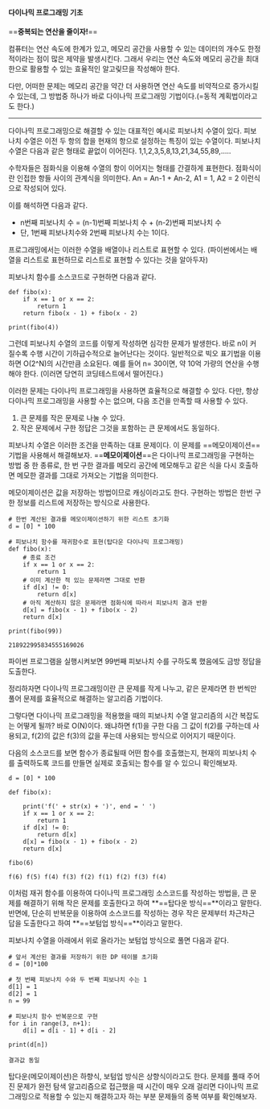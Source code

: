 #### 다이나믹 프로그래밍 기초

==**중복되는 연산을 줄이자!**==

컴퓨터는 연산 속도에 한계가 있고, 메모리 공간을 사용할 수 있는 데이터의 개수도 한정적이라는 점이 많은 제약을 발생시킨다. 그래서 우리는 연산 속도와 메모리 공간을 최대한으로 활용할 수 있는 효율적인 알고맂므을 작성해야 한다.

다만, 어떠한 문제는 메모리 공간을 약간 더 사용하면 연산 속도를 비약적으로 증가시킬 수 있는데, 그 방법중 하나가 바로 다이나믹 프로그래밍 기법이다.(=동적 계획법이라고도 한다.)


_ _ _

다이나믹 프로그래밍으로 해결할 수 있는 대표적인 예시로 피보나치 수열이 있다.
피보나치 수열은 이전 두 항의 합을 현재의 항으로 설정하는 특징이 있는 수열이다. 피보나치 수열은 다음과 같은 형태로 끝없이 이어진다.
1,1,2,3,5,8,13,21,34,55,89,.....

수학자들은 점화식을 이용해 수열의 항이 이어지는 형태를 간결하게 표현한다.
점화식이란 인접한 항들 사이의 관계식을 의미한다.
An = An-1 + An-2, A1 = 1, A2 = 2
이런식으로 작성되어 있다.

이를 해석하면 다음과 같다.
- n번째 피보나치 수 = (n-1)번째 피보나치 수 + (n-2)번째 피보나치 수
- 단, 1번째 피보나치수와 2번째 피보나치 수는 1이다.

프로그래밍에서는 이러한 수열을 배열이나 리스트로 표현할 수 있다.
(파이썬에서는 배열을 리스트로 표현하므로 리스트로 표현할 수 있다는 것을 알아두자)

피보나치 함수를 소스코드로 구현하면 다음과 같다.
```
def fibo(x):
    if x == 1 or x == 2:
        return 1
    return fibo(x - 1) + fibo(x - 2)

print(fibo(4))
```
그런데 피보나치 수열의 코드를 이렇게 작성하면 심각한 문제가 발생한다.
바로 n이 커질수록 수행 시간이 기하급수적으로 늘어난다는 것이다.
일반적으로 빅오 표기법을 이용하면 O(2^N)의 시간만큼 소요된다. 예를 들어 n= 30이면,
약 10억 가량의 연산을 수행해야 한다. (이러면 당연히 코딩테스트에서 떨어진다.)

이러한 문제는 다이나믹 프로그래밍을 사용하면 효율적으로 해결할 수 있다.
다만, 항상 다이나믹 프로그래밍을 사용할 수는 없으며, 다음 조건을 만족할 때 사용할 수 있다.
1. 큰 문제를 작은 문제로 나눌 수 있다.
2. 작은 문제에서 구한 정답은 그것을 포함하는 큰 문제에서도 동일하다.

피보나치 수열은 이러한 조건을 만족하는 대표 문제이다. 이 문제를 ==메모이제이션== 기법을 사용해서 해결해보자.
==**메모이제이션**==은 다이나믹 프로그래밍을 구현하는 방법 중 한 종류로, 한 번 구한 결과를 메모리 공간에 메모해두고 같은 식을 다시 호출하면 메모한 결과를 그대로 가져오는 기법을 의미한다.

메모이제이션은 값을 저장하는 방법이므로 캐싱이라고도 한다.
구현하는 방법은 한번 구한 정보를 리스트에 저장하는 방식으로 사용한다.
```
# 한번 계산된 결과를 메모이제이션하기 위한 리스트 초기화
d = [0] * 100

# 피보나치 함수를 재귀함수로 표현(탑다운 다이나믹 프로그래밍)
def fibo(x):
    # 종료 조건
    if x == 1 or x == 2:
        return 1
    # 이미 계산한 적 있는 문제라면 그대로 반환
    if d[x] != 0:
        return d[x]
    # 아직 계산하지 않은 문제라면 점화식에 따라서 피보나치 결과 반환
    d[x] = fibo(x - 1) + fibo(x - 2)
    return d[x]

print(fibo(99))
```
```
218922995834555169026
```

파이썬 프로그램을 실행시켜보면 99번째 피보나치 수를 구하도록 했음에도 금방 정답을 도출한다.

정리하자면 다이나믹 프로그래밍이란 큰 문제를 작게 나누고, 같은 문제라면 한 번씩만 풀어 문제를 효율적으로 해결하는 알고리즘 기법이다.

그렇다면 다이나믹 프로그래밍을 적용했을 때의 피보나치 수열 알고리즘의 시간 복잡도는 어떻게 될까?
바로 O(N)이다. 왜냐하면 f(1)을 구한 다음 그 값이 f(2)를 구하는데 사용되고, f(2)의 값은 f(3)의 값을 푸는데 사용되는 방식으로 이어지기 때문이다.

다음의 소스코드를 보면 함수가 종료될때 어떤 함수를 호출했는지, 현재의 피보나치 수를 출력하도록 코드를 만들면 실제로 호출되는 함수를 알 수 있으니 확인해보자.
```
d = [0] * 100

def fibo(x):

    print('f(' + str(x) + ')', end = ' ')
    if x == 1 or x == 2:
        return 1
    if d[x] != 0:
        return d[x]
    d[x] = fibo(x - 1) + fibo(x - 2)
    return d[x]
    
fibo(6)
```
```
f(6) f(5) f(4) f(3) f(2) f(1) f(2) f(3) f(4)
```

이처럼 재귀 함수를 이용하여 다이나믹 프로그래밍 소스코드를 작성하는 방법을, 큰 문제를 해결하기 위해 작은 문제를 호출한다고 하여 **==탑다운 방식==**이라고 말한다.
반면에, 단순히 반복문을 이용하여 소스코드를 작성하는 경우 작은 문제부터 차근차근 답을 도출한다고 하여 **==보텀업 방식==**이라고 말한다.

피보나치 수열을 아래에서 위로 올라가는 보텀업 방식으로 풀면 다음과 같다.
```
# 앞서 계산된 결과를 저장하기 위한 DP 테이블 초기화
d = [0]*100

# 첫 번째 피보나치 수와 두 번째 피보나치 수는 1
d[1] = 1
d[2] = 1
n = 99

# 피보나치 함수 반복문으로 구현
for i in range(3, n+1):
    d[i] = d[i - 1] + d[i - 2]

print(d[n])
```
```
결과값 동일
```

탑다운(메모이제이션)은 하향식, 보텀업 방식은 상향식이라고도 한다.
문제를 풀때 주어진 문제가 완전 탐색 알고리즘으로 접근했을 때 시간이 매우 오래 걸리면 다이나믹 프로그래밍으로 적용할 수 있는지 해결하고자 하는 부분 문제들의 중복 여부를 확인해보자.

